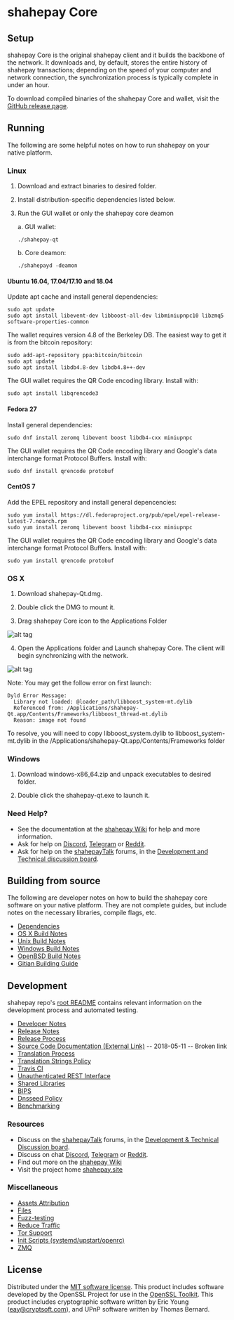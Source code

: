 shahepay Core
==============

Setup
---------------------
shahepay Core is the original shahepay client and it builds the backbone of the network. It downloads and, by default, stores the entire history of shahepay transactions; depending on the speed of your computer and network connection, the synchronization process is typically complete in under an hour.

To download compiled binaries of the shahepay Core and wallet, visit the [GitHub release page](https://github.com/shahepay/shahepay/releases).

Running
---------------------
The following are some helpful notes on how to run shahepay on your native platform.

### Linux

1) Download and extract binaries to desired folder.

2) Install distribution-specific dependencies listed below.

3) Run the GUI wallet or only the shahepay core deamon

   a. GUI wallet:
   
   `./shahepay-qt`

   b. Core deamon:
   
   `./shahepayd -deamon`

#### Ubuntu 16.04, 17.04/17.10 and 18.04

Update apt cache and install general dependencies:

```
sudo apt update
sudo apt install libevent-dev libboost-all-dev libminiupnpc10 libzmq5 software-properties-common
```

The wallet requires version 4.8 of the Berkeley DB. The easiest way to get it is from the bitcoin repository: 

```
sudo add-apt-repository ppa:bitcoin/bitcoin
sudo apt update
sudo apt install libdb4.8-dev libdb4.8++-dev
```

The GUI wallet requires the QR Code encoding library. Install with:

`sudo apt install libqrencode3`

#### Fedora 27

Install general dependencies:

`sudo dnf install zeromq libevent boost libdb4-cxx miniupnpc`

The GUI wallet requires the QR Code encoding library and Google's data interchange format Protocol Buffers. Install with:

`sudo dnf install qrencode protobuf`

#### CentOS 7

Add the EPEL repository and install general depencencies:

```
sudo yum install https://dl.fedoraproject.org/pub/epel/epel-release-latest-7.noarch.rpm
sudo yum install zeromq libevent boost libdb4-cxx miniupnpc
```

The GUI wallet requires the QR Code encoding library and Google's data interchange format Protocol Buffers. Install with:

`sudo yum install qrencode protobuf`

### OS X

1) Download shahepay-Qt.dmg.

2) Double click the DMG to mount it. 

3) Drag shahepay Core icon to the Applications Folder

![alt tag](https://i.imgur.com/GLhBFUV.png)

4) Open the Applications folder and Launch shahepay Core. The client will begin synchronizing with the network.

![alt tag](https://i.imgur.com/v3962qo.png)

Note: You may get the follow error on first launch:
```
Dyld Error Message:
  Library not loaded: @loader_path/libboost_system-mt.dylib
  Referenced from: /Applications/shahepay-Qt.app/Contents/Frameworks/libboost_thread-mt.dylib
  Reason: image not found
```
To resolve, you will need to copy libboost_system.dylib to libboost_system-mt.dylib in the /Applications/shahepay-Qt.app/Contents/Frameworks folder

### Windows

1) Download windows-x86_64.zip and unpack executables to desired folder.

2) Double click the shahepay-qt.exe to launch it.

### Need Help?

- See the documentation at the [shahepay Wiki](https://shahepay.wiki/wiki/shahepay_Wiki)
for help and more information.
- Ask for help on [Discord](https://discord.gg/DUkcBst), [Telegram](https://t.me/shahepayDev) or [Reddit](https://www.reddit.com/r/shahepay/).
- Ask for help on the [shahepayTalk](https://www.shahepaytalk.org/) forums, in the [Development and Technical discussion board](https://www.shahepaytalk.org/?forum=661517).

Building from source
---------------------
The following are developer notes on how to build the shahepay core software on your native platform. They are not complete guides, but include notes on the necessary libraries, compile flags, etc.

- [Dependencies](https://github.com/shahepay/shahepay/tree/master/doc/dependencies.md)
- [OS X Build Notes](https://github.com/shahepay/shahepay/tree/master/doc/build-osx.md)
- [Unix Build Notes](https://github.com/shahepay/shahepay/tree/master/doc/build-unix.md)
- [Windows Build Notes](https://github.com/shahepay/shahepay/tree/master/doc/build-windows.md)
- [OpenBSD Build Notes](https://github.com/shahepay/shahepay/tree/master/doc/build-openbsd.md)
- [Gitian Building Guide](https://github.com/shahepay/shahepay/tree/master/doc/gitian-building.md)

Development
---------------------
shahepay repo's [root README](https://github.com/shahepay/shahepay/blob/master/README.md) contains relevant information on the development process and automated testing.

- [Developer Notes](https://github.com/shahepay/shahepay/blob/master/doc/developer-notes.md)
- [Release Notes](https://github.com/shahepay/shahepay/blob/master/doc/release-notes.md)
- [Release Process](https://github.com/shahepay/shahepay/blob/master/doc/release-process.md)
- [Source Code Documentation (External Link)](https://dev.visucore.com/shahepay/doxygen/) -- 2018-05-11 -- Broken link
- [Translation Process](https://github.com/shahepay/shahepay/blob/master/doc/translation_process.md)
- [Translation Strings Policy](https://github.com/shahepay/shahepay/blob/master/doc/translation_strings_policy.md)
- [Travis CI](https://github.com/shahepay/shahepay/blob/master/doc/travis-ci.md)
- [Unauthenticated REST Interface](https://github.com/shahepay/shahepay/blob/master/doc/REST-interface.md)
- [Shared Libraries](https://github.com/shahepay/shahepay/blob/master/doc/shared-libraries.md)
- [BIPS](https://github.com/shahepay/shahepay/blob/master/doc/bips.md)
- [Dnsseed Policy](https://github.com/shahepay/shahepay/blob/master/doc/dnsseed-policy.md)
- [Benchmarking](https://github.com/shahepay/shahepay/blob/master/doc/benchmarking.md)

### Resources
- Discuss on the [shahepayTalk](https://www.shahepaytalk.org/) forums, in the [Development & Technical Discussion board](https://www.shahepaytalk.org/?forum=661517).
- Discuss on chat [Discord](https://discord.gg/DUkcBst), [Telegram](https://t.me/shahepayDev) or [Reddit](https://www.reddit.com/r/shahepay/).
- Find out more on the [shahepay Wiki](https://shahepay.wiki/wiki/shahepay_Wiki)
- Visit the project home [shahepay.site](https://shahepay.site)

### Miscellaneous
- [Assets Attribution](https://github.com/shahepay/shahepay/blob/master/doc/assets-attribution.md)
- [Files](https://github.com/shahepay/shahepay/blob/master/doc/files.md)
- [Fuzz-testing](https://github.com/shahepay/shahepay/blob/master/doc/fuzzing.md)
- [Reduce Traffic](https://github.com/shahepay/shahepay/blob/master/doc/reduce-traffic.md)
- [Tor Support](https://github.com/shahepay/shahepay/blob/master/doc/tor.md)
- [Init Scripts (systemd/upstart/openrc)](https://github.com/shahepay/shahepay/blob/master/doc/init.md)
- [ZMQ](https://github.com/shahepay/shahepay/blob/master/doc/zmq.md)

License
---------------------
Distributed under the [MIT software license](https://github.com/shahepay/shahepay/blob/master/COPYING).
This product includes software developed by the OpenSSL Project for use in the [OpenSSL Toolkit](https://www.openssl.org/). This product includes
cryptographic software written by Eric Young ([eay@cryptsoft.com](mailto:eay@cryptsoft.com)), and UPnP software written by Thomas Bernard.
